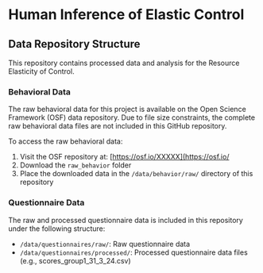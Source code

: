 # Human Inference of Elastic Control

## Data Repository Structure

This repository contains processed data and analysis for the Resource Elasticity of Control.

### Behavioral Data

The raw behavioral data for this project is available on the Open Science Framework (OSF) data repository. Due to file size constraints, the complete raw behavioral data files are not included in this GitHub repository.

To access the raw behavioral data:
1. Visit the OSF repository at: [https://osf.io/XXXXX](https://osf.io/
2. Download the `raw_behavior` folder
3. Place the downloaded data in the `/data/behavior/raw/` directory of this repository

### Questionnaire Data

The raw and processed questionnaire data is included in this repository under the following structure:
- `/data/questionnaires/raw/`: Raw questionnaire data
- `/data/questionnaires/processed/`: Processed questionnaire data files (e.g., scores_group1_31_3_24.csv)
